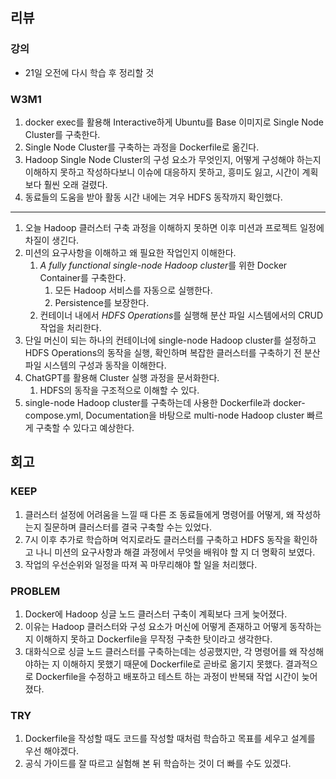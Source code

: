 ## 리뷰
### 강의
- 21일 오전에 다시 학습 후 정리할 것
### W3M1
1. docker exec를 활용해 Interactive하게 Ubuntu를 Base 이미지로 Single Node Cluster를 구축한다.
2. Single Node Cluster를 구축하는 과정을 Dockerfile로 옮긴다.
3. Hadoop Single Node Cluster의 구성 요소가 무엇인지, 어떻게 구성해야 하는지 이해하지 못하고 작성하다보니 이슈에 대응하지 못하고, 흥미도 잃고, 시간이 계획보다 훨씬 오래 걸렸다.
4. 동료들의 도움을 받아 활동 시간 내에는 겨우 HDFS 동작까지 확인했다.
---
1. 오늘 Hadoop 클러스터 구축 과정을 이해하지 못하면 이후 미션과 프로젝트 일정에 차질이 생긴다.
2. 미션의 요구사항을 이해하고 왜 필요한 작업인지 이해한다.
	1. *A fully functional single-node Hadoop cluster*를 위한 Docker Container를 구축한다.
		1. 모든 Hadoop 서비스를 자동으로 실행한다.
		2. Persistence를 보장한다.
	2. 컨테이너 내에서 *HDFS Operations*를 실행해 분산 파일 시스템에서의 CRUD 작업을 처리한다.
3. 단일 머신이 되는 하나의 컨테이너에 single-node Hadoop cluster를 설정하고 HDFS Operations의 동작을 실행, 확인하며 복잡한 클러스터를 구축하기 전 분산 파일 시스템의 구성과 동작을 이해한다.
4. ChatGPT를 활용해 Cluster 실행 과정을 문서화한다.
	1. HDFS의 동작을 구조적으로 이해할 수 있다.
5. single-node Hadoop cluster를 구축하는데 사용한 Dockerfile과 docker-compose.yml, Documentation을 바탕으로 multi-node Hadoop cluster 빠르게 구축할 수 있다고 예상한다.
## 회고
### KEEP
1. 클러스터 설정에 어려움을 느낄 때 다른 조 동료들에게 명령어를 어떻게, 왜 작성하는지 질문하며 클러스터를 결국 구축할 수는 있었다.
2. 7시 이후 추가로 학습하며 억지로라도 클러스터를 구축하고 HDFS 동작을 확인하고 나니 미션의 요구사항과 해결 과정에서 무엇을 배워야 할 지 더 명확히 보였다.
3. 작업의 우선순위와 일정을 따져 꼭 마무리해야 할 일을 처리했다.
### PROBLEM
1. Docker에 Hadoop 싱글 노드 클러스터 구축이 계획보다 크게 늦어졌다.
2. 이유는 Hadoop 클러스터와 구성 요소가 머신에 어떻게 존재하고 어떻게 동작하는 지 이해하지 못하고 Dockerfile을 무작정 구축한 탓이라고 생각한다.
3. 대화식으로 싱글 노드 클러스터를 구축하는데는 성공했지만, 각 명령어를 왜 작성해야하는 지 이해하지 못했기 때문에 Dockerfile로 곧바로 옮기지 못했다. 결과적으로 Dockerfile을 수정하고 배포하고 테스트 하는 과정이 반복돼 작업 시간이 늦어졌다.
### TRY
1. Dockerfile을 작성할 때도 코드를 작성할 때처럼 학습하고 목표를 세우고 설계를 우선 해야겠다.
2. 공식 가이드를 잘 따르고 실험해 본 뒤 학습하는 것이 더 빠를 수도 있겠다.